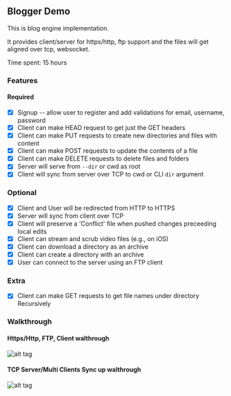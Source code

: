 ## Blogger Demo 

This is blog engine implementation.

It provides client/server for https/http, ftp support and the files will get aligned over tcp, websocket.

Time spent: 15 hours

### Features

#### Required

- [x] Signup -- allow user to register and add validations for email, username, password
- [x] Client can make HEAD request to get just the GET headers 
- [x] Client can make PUT requests to create new directories and files with content
- [x] Client can make POST requests to update the contents of a file
- [x] Client can make DELETE requests to delete files and folders
- [x] Server will serve from `--dir` or cwd as root
- [x] Client will sync from server over TCP to cwd or CLI `dir` argument

### Optional

- [x] Client and User will be redirected from HTTP to HTTPS
- [x] Server will sync from client over TCP
- [x] Client will preserve a 'Conflict' file when pushed changes preceeding local edits
- [x] Client can stream and scrub video files (e.g., on iOS)
- [x] Client can download a directory as an archive
- [x] Client can create a directory with an archive
- [x] User can connect to the server using an FTP client

### Extra

- [x] Client can make GET requests to get file names under directory Recursively


### Walkthrough

####  Https/Http, FTP, Client walthrough

![alt tag](./Scenario1.gif)

####  TCP Server/Multi Clients Sync up walthrough

![alt tag](./Scenario2.gif)


